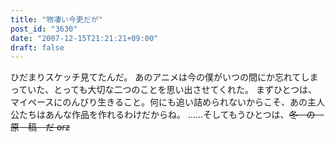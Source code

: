 ```yaml
---
title: "物凄い今更だが"
post_id: "3630"
date: "2007-12-15T21:21:21+09:00"
draft: false
---
```



ひだまりスケッチ見てたんだ。 あのアニメは今の僕がいつの間にか忘れてしまっていた、とっても大切な二つのことを思い出させてくれた。  まずひとつは、マイペースにのんびり生きること。何にも追い詰められないからこそ、あの主人公たちはあんな作品を作れるわけだからね。 ……そしてもうひとつは、<del>冬　の　原　稿　だ orz</del>
